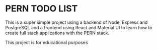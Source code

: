 # PERN TODO LIST

This is a super simple project using a backend of Node, Express and PostgreSQL and a frontend using React and Material UI to learn how to create full stack applications with the PERN stack.

This project is for educational purposes
